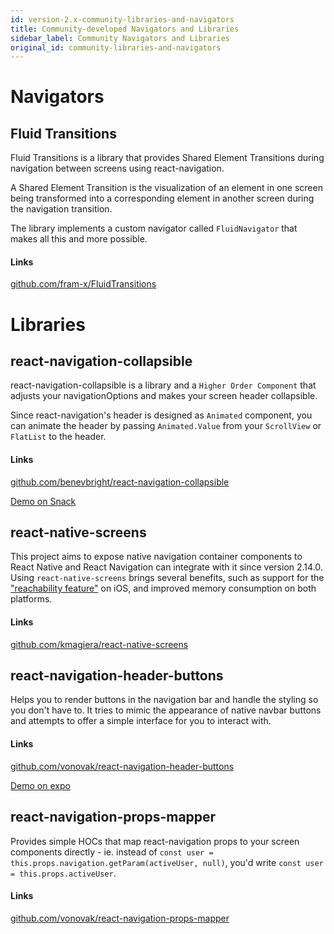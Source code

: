 ```yaml
---
id: version-2.x-community-libraries-and-navigators
title: Community-developed Navigators and Libraries
sidebar_label: Community Navigators and Libraries
original_id: community-libraries-and-navigators
---
```


# Navigators

## Fluid Transitions

Fluid Transitions is a library that provides Shared Element Transitions during navigation between screens using react-navigation. 

A Shared Element Transition is the visualization of an element in one screen being transformed into a corresponding element in another screen during the navigation transition.

The library implements a custom navigator called `FluidNavigator` that makes all this and more possible. 

#### Links

[github.com/fram-x/FluidTransitions](https://github.com/fram-x/FluidTransitions)

# Libraries

## react-navigation-collapsible

react-navigation-collapsible is a library and a `Higher Order Component` that adjusts your navigationOptions and makes your screen header collapsible.

Since react-navigation's header is designed as `Animated` component, you can animate the header by passing `Animated.Value` from your `ScrollView` or `FlatList` to the header.

#### Links

[github.com/benevbright/react-navigation-collapsible](https://github.com/benevbright/react-navigation-collapsible)

[Demo on Snack](https://snack.expo.io/@benevbright/react-navigation-collapsible)

## react-native-screens

This project aims to expose native navigation container components to React Native and React Navigation can integrate with it since version 2.14.0. Using `react-native-screens` brings several benefits, such as support for the ["reachability feature"](https://www.cnet.com/how-to/how-to-use-reachability-on-iphone-6-6-plus/) on iOS, and improved memory consumption on both platforms.

#### Links

[github.com/kmagiera/react-native-screens](https://github.com/kmagiera/react-native-screens)

## react-navigation-header-buttons

Helps you to render buttons in the navigation bar and handle the styling so you don't have to. It tries to mimic the appearance of native navbar buttons and attempts to offer a simple interface for you to interact with.

#### Links

[github.com/vonovak/react-navigation-header-buttons](https://github.com/vonovak/react-navigation-header-buttons)

[Demo on expo](https://expo.io/@vonovak/navbar-buttons-demo)

## react-navigation-props-mapper

Provides simple HOCs that map react-navigation props to your screen components directly - ie. instead of `const user = this.props.navigation.getParam(activeUser, null)`, you'd write `const user = this.props.activeUser`.

#### Links

[github.com/vonovak/react-navigation-props-mapper](https://github.com/vonovak/react-navigation-props-mapper)
